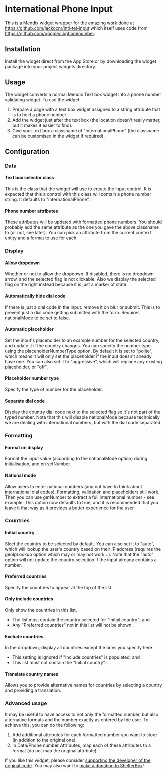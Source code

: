 # International Phone Input

This is a Mendix widget wrapper for the amazing work done at https://github.com/jackocnr/intl-tel-input which itself uses code from https://github.com/google/libphonenumber.

## Installation

Install the widget direct from the App Store or by downloading the widget package into your project widgets directory.

## Usage

The widget converts a normal Mendix Text box widget into a phone number validating widget. To use the widget:
  1. Prepare a page with a text box widget assigned to a string attribute that is to hold a phone number.
  2. Add the widget just after the text box (the location doesn't really matter, but it makes it easier to find).
  3. Give your text box a classname of "internationalPhone" (the classname can be customised in the widget if required).

## Configuration

### Data

#### Text box selector class
This is the class that the widget will use to create the input control. It is expected that this a control with this class will contain a phone number string. It defaults to "internationalPhone".

#### Phone number attributes
These attributes will be updated with formatted phone numbers. You should probably add the same attribute as the one you gave the above classname to (or not, see later). You can pick an attribute from the current context entity and a format to use for each.

### Display

#### Allow dropdown
Whether or not to allow the dropdown. If disabled, there is no dropdown arrow, and the selected flag is not clickable. Also we display the selected flag on the right instead because it is just a marker of state.
            
#### Automatically hide dial code
If there is just a dial code in the input: remove it on blur or submit. This is to prevent just a dial code getting submitted with the form. Requires nationalMode to be set to false.

#### Automatic placeholder
Set the input's placeholder to an example number for the selected country, and update it if the country changes. You can specify the number type using the placeholderNumberType option. By default it is set to "polite", which means it will only set the placeholder if the input doesn't already have one. You can also set it to "aggressive", which will replace any existing placeholder, or "off".

#### Placeholder number type
Specify the type of number for the placeholder.

#### Separate dial code
Display the country dial code next to the selected flag so it's not part of the typed number. Note that this will disable nationalMode because technically we are dealing with international numbers, but with the dial code separated.

### Formatting
#### Format on display
Format the input value (according to the nationalMode option) during initialisation, and on setNumber.

#### National mode
Allow users to enter national numbers (and not have to think about international dial codes). Formatting, validation and placeholders still work. Then you can use getNumber to extract a full international number - see example. This option now defaults to true, and it is recommended that you leave it that way as it provides a better experience for the user.

### Countries
#### Initial country
Slect the couintry to be selected by default. You can also set it to "auto", which will lookup the user's country based on their IP address (requires the geoIpLookup option which may or may not work...). Note that the "auto" option will not update the country selection if the input already contains a number.

#### Preferred countries
Specify the countries to appear at the top of the list.

#### Only include countries
Only show the countries in this list.
* The list must contain the country selected for "Initial country"; and
* Any "Preferred countries" not in this list will not be shown.

#### Exclude countries
In the dropdown, display all countries except the ones you specify here.
* This setting is ignored if "Include countries" is populated; and
* This list must not contain the "Initial country".
            
#### Translate country names
Allows you to provide alternative names for countries by selecting a country and providing a translation.

### Advanced usage

It may be useful to have access to not only the formatted number, but also alternative formats and the number exactly as entered by the user. To achieve this, you can do the following:
  1. Add additional attributes for each formatted number you want to store (in addition to the original one).
  2. In Data/Phone number Attributes, map each of these attributes to a format (do not map the original attribute).

If you like this widget, please consider [supporting the developer of the original code](https://github.com/sponsors/jackocnr). You may also want to [make a donation to ShelterBox](shelterbox.org)!
